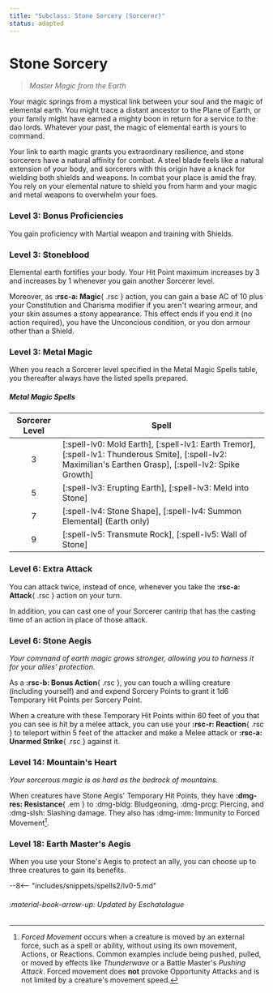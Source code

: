 ```yaml
---
title: "Subclass: Stone Sorcery (Sorcerer)"
status: adapted
---
```


<p style="display:none">
Master Magic from the Earth
</p>

# Stone Sorcery

> *Master Magic from the Earth*

Your magic springs from a mystical link between your soul and the magic of elemental earth. You might trace a distant ancestor to the Plane of Earth, or your family might have earned a mighty boon in return for a service to the dao lords. Whatever your past, the magic of elemental earth is yours to command.

Your link to earth magic grants you extraordinary resilience, and stone sorcerers have a natural affinity for combat. A steel blade feels like a natural extension of your body, and sorcerers with this origin have a knack for wielding both shields and weapons. In combat your place is amid the fray. You rely on your elemental nature to shield you from harm and your magic and metal weapons to overwhelm your foes.

### Level 3: Bonus Proficiencies

You gain proficiency with Martial weapon and training with Shields.

### Level 3: Stoneblood

Elemental earth fortifies your body. Your Hit Point maximum increases by 3 and increases by 1 whenever you gain another Sorcerer level.

Moreover, as **:rsc-a: Magic**{ .rsc } action, you can gain a base AC of 10 plus your Constitution and Charisma modifier if you aren't wearing armour, and your skin assumes a stony appearance. This effect ends if you end it (no action required), you have the Unconcious condition, or you don armour other than a Shield.

### Level 3: Metal Magic

When you reach a Sorcerer level specified in the Metal Magic Spells table, you thereafter always have the listed spells prepared.

##### Metal Magic Spells

| Sorcerer Level | Spell |
|:-:|---|
| 3 | [:spell-lv0: Mold Earth], [:spell-lv1: Earth Tremor], [:spell-lv1: Thunderous Smite], [:spell-lv2: Maximilian's Earthen Grasp], [:spell-lv2: Spike Growth]|
| 5 | [:spell-lv3: Erupting Earth], [:spell-lv3: Meld into Stone] |
| 7 | [:spell-lv4: Stone Shape], [:spell-lv4: Summon Elemental] (Earth only) |
| 9 | [:spell-lv5: Transmute Rock], [:spell-lv5: Wall of Stone] |

### Level 6: Extra Attack

You can attack twice, instead of once, whenever you take the **:rsc-a: Attack**{ .rsc } action on your turn.

In addition, you can cast one of your Sorcerer cantrip that has the casting time of an action in place of those attack.

### Level 6: Stone Aegis

*Your command of earth magic grows stronger, allowing you to harness it for your allies' protection.*

As a **:rsc-b: Bonus Action**{ .rsc }, you can touch a willing creature (including yourself) and and expend Sorcery Points to grant it 1d6 Temporary Hit Points per Sorcery Point.

When a creature with these Temporary Hit Points within 60 feet of you that you can see is hit by a melee attack, you can use your **:rsc-r: Reaction**{ .rsc } to teleport within 5 feet of the attacker and make a Melee attack or **:rsc-a: Unarmed Strike**{ .rsc } against it.

### Level 14: Mountain's Heart

*Your sorcerous magic is as hard as the bedrock of mountains.*

When creatures have Stone Aegis' Temporary Hit Points, they have **:dmg-res: Resistance**{ .em } to :dmg-bldg: Bludgeoning, :dmg-prcg: Piercing, and :dmg-slsh: Slashing damage. They also has :dmg-imm: Immunity to Forced Movement[^1].

### Level 18: Earth Master's Aegis

When you use your Stone's Aegis to protect an ally, you can choose up to three creatures to gain its benefits.

--8<-- "includes/snippets/spells2/lv0-5.md"

[^1]: *Forced Movement* occurs when a creature is moved by an external force, such as a spell or ability, without using its own movement, Actions, or Reactions. Common examples include being pushed, pulled, or moved by effects like *Thunderwave* or a Battle Master's *Pushing Attack*. Forced movement does **not** provoke Opportunity Attacks and is not limited by a creature's movement speed.

###### :material-book-arrow-up: Updated by *Eschatologue*